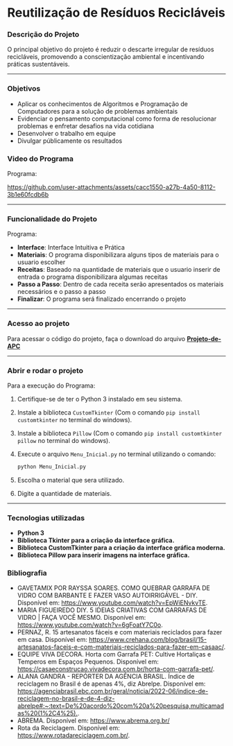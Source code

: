 # Reutilização de Resíduos Recicláveis

### Descrição do Projeto
O principal objetivo do projeto é reduzir o descarte irregular de resíduos  
recicláveis, promovendo a conscientização ambiental e incentivando práticas 
sustentáveis.

---
### Objetivos
- Aplicar os conhecimentos de Algoritmos e Programação de Computadores para a solução de problemas ambientais
- Evidenciar o pensamento computacional como forma de resolucionar problemas e enfretar desafios na vida cotidiana
- Desenvolver o trabalho em equipe
- Divulgar públicamente os resultados

### Video do Programa
Programa:

https://github.com/user-attachments/assets/cacc1550-a27b-4a50-8112-3b1e60fcdb6b


---

### Funcionalidade do Projeto
Programa:
- **Interface**: Interface Intuitiva e Prática
- **Materiais**: O programa disponibilizara alguns tipos de materiais para o usuario escolher
- **Receitas**: Baseado na quantidade de materiais que o usuario inserir de entrada o programa disponibilizara algumas receitas
- **Passo a Passo**: Dentro de cada receita serão apresentados os materiais necessários e o passo a passo
- **Finalizar**: O programa será finalizado encerrando o projeto
---

### Acesso ao projeto

Para acessar o código do projeto, faça o download do arquivo [**Projeto-de-APC**](https://github.com/HDaniloH/Projeto-de-APC)

---

### Abrir e rodar o projeto

Para a execução do Programa: 
1. Certifique-se de ter o Python 3 instalado em seu sistema.
2. Instale a biblioteca `CustomTkinter` (Com o comando `pip install customtkinter` no terminal do windows).
3. Instale a biblioteca `Pillow` (Com o comando `pip install customtkinter pillow` no terminal do windows).
3. Execute o arquivo `Menu_Inicial.py` no terminal utilizando o comando:

   ```bash
   python Menu_Inicial.py
   ```

4. Escolha o material que sera utilizado.
5. Digite a quantidade de materiais.
---

### Tecnologias utilizadas

- **Python 3**
- **Biblioteca Tkinter para a criação da interface gráfica.**
- **Biblioteca CustomTkinter para a criação da interface gráfica moderna.**
- **Biblioteca Pillow para inserir imagens na interface gráfica.**

### Bibliografia

- GAVETAMIX POR RAYSSA SOARES. COMO QUEBRAR GARRAFA DE VIDRO COM BARBANTE E FAZER VASO AUTOIRRIGÁVEL - DIY. Disponível em: <https://www.youtube.com/watch?v=EpWiENvkvTE>.
- MARIA FIGUEIREDO DIY. 5 IDEIAS CRIATIVAS COM GARRAFAS DE VIDRO | FAÇA VOCÊ MESMO. Disponível em: <https://www.youtube.com/watch?v=6gFoatY7C0o>. 
- PERNAZ, R. 15 artesanatos fáceis e com materiais reciclados para fazer em casa. Disponível em: <https://www.crehana.com/blog/brasil/15-artesanatos-faceis-e-com-materiais-reciclados-para-fazer-em-casaac/>.  
- EQUIPE VIVA DECORA. Horta com Garrafa PET: Cultive Hortaliças e Temperos em Espaços Pequenos. Disponível em: <https://casaeconstrucao.vivadecora.com.br/horta-com-garrafa-pet/>.
- ALANA GANDRA - REPÓRTER DA AGÊNCIA BRASIL. Índice de reciclagem no Brasil é de apenas 4%, diz Abrelpe. Disponível em: <https://agenciabrasil.ebc.com.br/geral/noticia/2022-06/indice-de-reciclagem-no-brasil-e-de-4-diz-abrelpe#:~:text=De%20acordo%20com%20a%20pesquisa,multicamadas%20(1%2C4%25).>.
- ABREMA. Disponível em: <https://www.abrema.org.br/>
- Rota da Reciclagem. Disponível em: <https://www.rotadareciclagem.com.br/>. 




